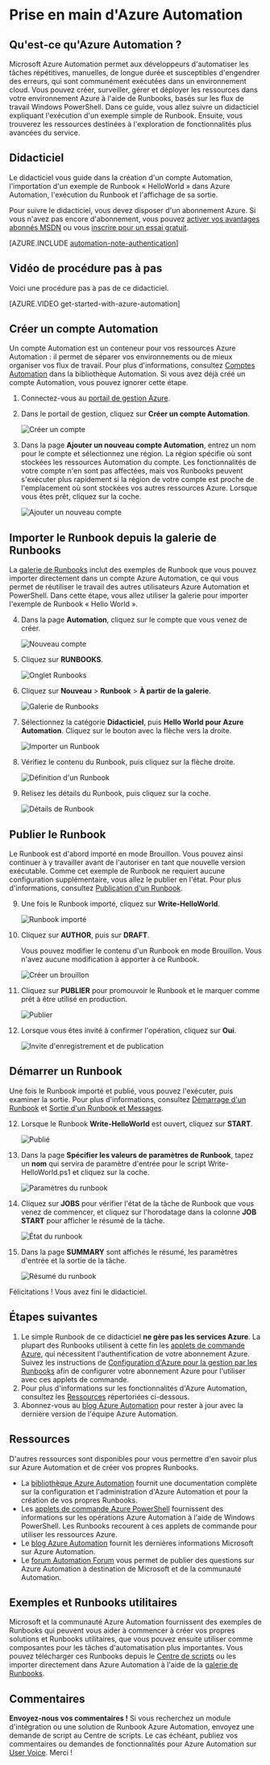<properties
	pageTitle="Prise en main d&#39;Azure Automation"
	description="Découvrez comment importer et exécuter une tâche d&#39;automatisation dans Azure."
	services="automation"
	documentationCenter=""
	authors="bwren"
	manager="stevenka"
	editor=""/>

<tags
	ms.service="automation"
	ms.workload="tbd"
	ms.tgt_pltfrm="na"
	ms.devlang="na"
	ms.topic="hero-article" 
	ms.date="05/19/2015"
	ms.author="bwren"/>


# Prise en main d'Azure Automation

## Qu'est-ce qu'Azure Automation ?

Microsoft Azure Automation permet aux développeurs d'automatiser les tâches répétitives, manuelles, de longue durée et susceptibles d'engendrer des erreurs, qui sont communément exécutées dans un environnement cloud. Vous pouvez créer, surveiller, gérer et déployer les ressources dans votre environnement Azure à l'aide de Runbooks, basés sur les flux de travail Windows PowerShell. Dans ce guide, vous allez suivre un didacticiel expliquant l'exécution d'un exemple simple de Runbook. Ensuite, vous trouverez les ressources destinées à l'exploration de fonctionnalités plus avancées du service.

## Didacticiel
Le didacticiel vous guide dans la création d'un compte Automation, l'importation d'un exemple de Runbook « HelloWorld » dans Azure Automation, l'exécution du Runbook et l'affichage de sa sortie.

Pour suivre le didacticiel, vous devez disposer d'un abonnement Azure. Si vous n'avez pas encore d'abonnement, vous pouvez [activer vos avantages abonnés MSDN](../pricing/member-offers/msdn-benefits-details/) ou vous [inscrire pour un essai gratuit](../pricing/free-trial.md)</a>.

[AZURE.INCLUDE [automation-note-authentication](../../includes/automation-note-authentication.md)]

## Vidéo de procédure pas à pas

Voici une procédure pas à pas de ce didacticiel.

[AZURE.VIDEO get-started-with-azure-automation]

## <a name="automationaccount"></a>Créer un compte Automation

Un compte Automation est un conteneur pour vos ressources Azure Automation : il permet de séparer vos environnements ou de mieux organiser vos flux de travail. Pour plus d'informations, consultez [Comptes Automation](http://aka.ms/runbookauthor/azure/automationaccounts) dans la bibliothèque Automation. Si vous avez déjà créé un compte Automation, vous pouvez ignorer cette étape.

1.	Connectez-vous au [portail de gestion Azure](http://manage.windowsazure.com).

2.	Dans le portail de gestion, cliquez sur **Créer un compte Automation**.

	![Créer un compte](./media/automation-create-runbook-from-samples/automation_01_CreateAccount.png)

3.	Dans la page **Ajouter un nouveau compte Automation**, entrez un nom pour le compte et sélectionnez une région. La région spécifie où sont stockées les ressources Automation du compte. Les fonctionnalités de votre compte n'en sont pas affectées, mais vos Runbooks peuvent s'exécuter plus rapidement si la région de votre compte est proche de l'emplacement où sont stockées vos autres ressources Azure. Lorsque vous êtes prêt, cliquez sur la coche.

	![Ajouter un nouveau compte](./media/automation-create-runbook-from-samples/automation_02_addnewautoacct.png)

## <a name="importrunbook"></a>Importer le Runbook depuis la galerie de Runbooks

La [galerie de Runbooks](http://aka.ms/runbookgallery) inclut des exemples de Runbook que vous pouvez importer directement dans un compte Azure Automation, ce qui vous permet de réutiliser le travail des autres utilisateurs Azure Automation et PowerShell. Dans cette étape, vous allez utiliser la galerie pour importer l'exemple de Runbook « Hello World ».

4.	Dans la page **Automation**, cliquez sur le compte que vous venez de créer.

	![Nouveau compte](./media/automation-create-runbook-from-samples/automation_03_NewAutoAcct.png)

5.	Cliquez sur **RUNBOOKS**.

	![Onglet Runbooks](./media/automation-create-runbook-from-samples/automation_04_RunbooksTab.png)

6.	Cliquez sur **Nouveau** > **Runbook** > **À partir de la galerie**.

	![Galerie de Runbooks](./media/automation-create-runbook-from-samples/automation_05_ImportGallery.png)

7.  Sélectionnez la catégorie **Didacticiel**, puis **Hello World pour Azure Automation**. Cliquez sur le bouton avec la flèche vers la droite.

	![Importer un Runbook](./media/automation-create-runbook-from-samples/automation_06_ImportRunbook.png)

8.  Vérifiez le contenu du Runbook, puis cliquez sur la flèche droite.

	![Définition d'un Runbook](./media/automation-create-runbook-from-samples/automation_07_RunbookDefinition.png)

8.	Relisez les détails du Runbook, puis cliquez sur la coche.

	![Détails de Runbook](./media/automation-create-runbook-from-samples/automation_08_RunbookDetails.png)

## <a name="publishrunbook"></a>Publier le Runbook

Le Runbook est d'abord importé en mode Brouillon. Vous pouvez ainsi continuer à y travailler avant de l'autoriser en tant que nouvelle version exécutable. Comme cet exemple de Runbook ne requiert aucune configuration supplémentaire, vous allez le publier en l'état. Pour plus d'informations, consultez [Publication d'un Runbook](http://aka.ms/runbookauthor/azure/publishrunbook).

9.	Une fois le Runbook importé, cliquez sur **Write-HelloWorld**.

	![Runbook importé](./media/automation-create-runbook-from-samples/automation_07_ImportedRunbook.png)

9.	Cliquez sur **AUTHOR**, puis sur **DRAFT**.

	Vous pouvez modifier le contenu d'un Runbook en mode Brouillon. Vous n'avez aucune modification à apporter à ce Runbook.

	![Créer un brouillon](./media/automation-create-runbook-from-samples/automation_08_AuthorDraft.png)

10.	Cliquez sur **PUBLIER** pour promouvoir le Runbook et le marquer comme prêt à être utilisé en production.

	![Publier](./media/automation-create-runbook-from-samples/automation_085_Publish.png)

11.	Lorsque vous êtes invité à confirmer l'opération, cliquez sur **Oui**.

	![Invite d'enregistrement et de publication](./media/automation-create-runbook-from-samples/automation_09_SavePubPrompt.png)

## <a name="startrunbook"></a>Démarrer un Runbook

Une fois le Runbook importé et publié, vous pouvez l'exécuter, puis examiner la sortie. Pour plus d'informations, consultez [Démarrage d'un Runbook](http://aka.ms/runbookauthor/azure/startrunbook) et [Sortie d'un Runbook et Messages](http://aka.ms/runbookauthor/azure/runbookoutput).

12.	Lorsque le Runbook **Write-HelloWorld** est ouvert, cliquez sur **START**.

	![Publié](./media/automation-create-runbook-from-samples/automation_10_PublishStart.png)

13.	Dans la page **Spécifier les valeurs de paramètres de Runbook**, tapez un **nom** qui servira de paramètre d'entrée pour le script Write-HelloWorld.ps1 et cliquez sur la coche.

	![Paramètres du runbook](./media/automation-create-runbook-from-samples/automation_11_RunbookParams.png)

14.	Cliquez sur **JOBS** pour vérifier l'état de la tâche de Runbook que vous venez de commencer, et cliquez sur l'horodatage dans la colonne **JOB START** pour afficher le résumé de la tâche.

	![État du runbook](./media/automation-create-runbook-from-samples/automation_12_RunbookStatus.png)

15.	Dans la page **SUMMARY** sont affichés le résumé, les paramètres d'entrée et la sortie de la tâche.

	![Résumé du runbook](./media/automation-create-runbook-from-samples/automation_13_RunbookSummary_callouts.png)

Félicitations ! Vous avez fini le didacticiel.

## <a name="nextsteps"></a>Étapes suivantes
1. Le simple Runbook de ce didacticiel **ne gère pas les services Azure**. La plupart des Runbooks utilisent à cette fin les [applets de commande Azure](http://msdn.microsoft.com/library/jj156055.aspx), qui nécessitent l'authentification de votre abonnement Azure. Suivez les instructions de [Configuration d'Azure pour la gestion par les Runbooks](http://aka.ms/azureautomationauthentication) afin de configurer votre abonnement Azure pour l'utiliser avec ces applets de commande.  
2. Pour plus d'informations sur les fonctionnalités d'Azure Automation, consultez les [Ressources](#resources) répertoriées ci-dessous.
3. Abonnez-vous au [blog Azure Automation](http://azure.microsoft.com/blog/tag/azure-automation) pour rester à jour avec la dernière version de l'équipe Azure Automation.

## <a name="resources"></a>Ressources

D'autres ressources sont disponibles pour vous permettre d'en savoir plus sur Azure Automation et de créer vos propres Runbooks.

- La [bibliothèque Azure Automation](http://go.microsoft.com/fwlink/p/?LinkId=392860) fournit une documentation complète sur la configuration et l'administration d'Azure Automation et pour la création de vos propres Runbooks.
- Les [applets de commande Azure PowerShell](http://msdn.microsoft.com/library/jj156055.aspx) fournissent des informations sur les opérations Azure Automation à l'aide de Windows PowerShell. Les Runbooks recourent à ces applets de commande pour utiliser les ressources Azure.
- Le [blog Azure Automation](http://azure.microsoft.com/blog/tag/azure-automation) fournit les dernières informations Microsoft sur Azure Automation.
- Le [forum Automation Forum](http://go.microsoft.com/fwlink/p/?LinkId=390561) vous permet de publier des questions sur Azure Automation à destination de Microsoft et de la communauté Automation.


## Exemples et Runbooks utilitaires

Microsoft et la communauté Azure Automation fournissent des exemples de Runbooks qui peuvent vous aider à commencer à créer vos propres solutions et Runbooks utilitaires, que vous pouvez ensuite utiliser comme composantes pour les tâches d'automatisation plus importantes. Vous pouvez télécharger ces Runbooks depuis le [Centre de scripts](http://go.microsoft.com/fwlink/p/?LinkId=393029) ou les importer directement dans Azure Automation à l'aide de la [galerie de Runbooks](http://aka.ms/runbookgallery).


## Commentaires

**Envoyez-nous vos commentaires !** Si vous recherchez un module d'intégration ou une solution de Runbook Azure Automation, envoyez une demande de script au Centre de scripts. Le cas échéant, publiez vos commentaires ou demandes de fonctionnalités pour Azure Automation sur [User Voice](http://feedback.windowsazure.com/forums/34192--general-feedback). Merci !
 

<!---HONumber=August15_HO8-->